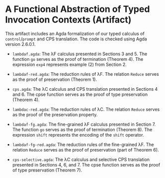 # A Functional Abstraction of Typed Invocation Contexts (Artifact)

This artifact includes an Agda formalization of our typed calculus of
`control`/`prompt` and CPS translation.
The code is checked using Agda version 2.6.0.1.

- `lambdaf.agda`: The λF calculus presented in Sections 3 and 5.
The function `go` serves as the proof of termination (Theorem 4).
The expression `exp4` represents example (2) from Section 2.

- `lambdaf-red.agda`: The reduction rules of λF.
The relation `Reduce` serves as the proof of preservation (Theorem 1).

- `cps.agda`: The λC calculus and CPS translation presented in Sections 
4 and 6.
The cpse function serves as the proof of type preservation (Theorem 4).

- `lambdac-red.agda`: The reduction rules of λC.
The relation `Reduce` serves as the proof of the preservation property.

- `lambdaf-fg.agda`: The fine-grained λF calculus presented in Section 7.
The function `go` serves as the proof of termination (Theorem 8).
The expression `shift` represents the encoding of the `shift` operator.

- `lambdaf-fg-red.agda`: The reduction rules of the fine-grained λF.
The relation `Reduce` serves as the proof of preservation (part of 
Theorem 6).

- `cps-selective.agda`: The λC calculus and selective CPS translation 
presented in Sections 4, 6, and 7.
The cpse function serves as the proof of type preservation (Theorem 7).
